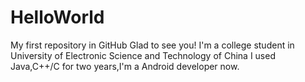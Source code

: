 # HelloWorld
My first repository in GitHub
Glad to see you!
I'm a college student in University of Electronic Science and Technology of China
I used Java,C++/C for two years,I'm a Android developer now.
